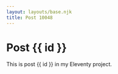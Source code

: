 ```yaml
---
layout: layouts/base.njk
title: Post 10048
---
```


# Post {{ id }}

This is post {{ id }} in my Eleventy project.
